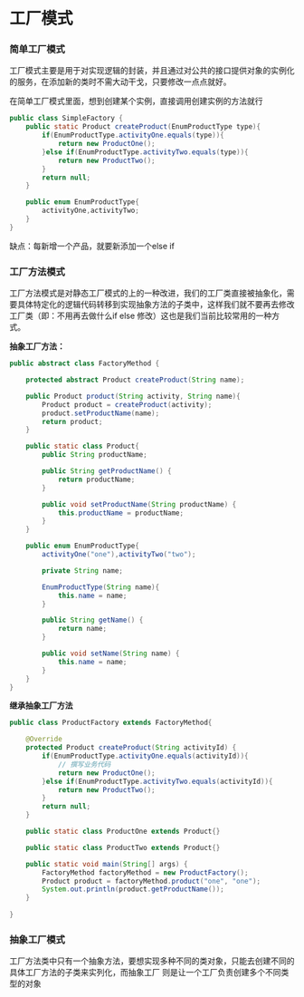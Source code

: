 # 工厂模式

### 简单工厂模式

工厂模式主要是用于对实现逻辑的封装，并且通过对公共的接口提供对象的实例化的服务，在添加新的类时不需大动干戈，只要修改一点点就好。

在简单工厂模式里面，想到创建某个实例，直接调用创建实例的方法就行

```java
public class SimpleFactory {
    public static Product createProduct(EnumProductType type){
        if(EnumProductType.activityOne.equals(type)){
            return new ProductOne();
        }else if(EnumProductType.activityTwo.equals(type)){
            return new ProductTwo();
        }
        return null;
    }

    public enum EnumProductType{
        activityOne,activityTwo;
    }
}
```

缺点：每新增一个产品，就要新添加一个else if



### 工厂方法模式

工厂方法模式是对静态工厂模式的上的一种改进，我们的工厂类直接被抽象化，需要具体特定化的逻辑代码转移到实现抽象方法的子类中，这样我们就不要再去修改工厂类（即：不用再去做什么if else 修改）这也是我们当前比较常用的一种方式。

**抽象工厂方法：**

```java
public abstract class FactoryMethod {

    protected abstract Product createProduct(String name);

    public Product product(String activity, String name){
        Product product = createProduct(activity);
        product.setProductName(name);
        return product;
    }

    public static class Product{
        public String productName;

        public String getProductName() {
            return productName;
        }

        public void setProductName(String productName) {
            this.productName = productName;
        }
    }

    public enum EnumProductType{
        activityOne("one"),activityTwo("two");

        private String name;

        EnumProductType(String name){
            this.name = name;
        }

        public String getName() {
            return name;
        }

        public void setName(String name) {
            this.name = name;
        }
    }
}
```



**继承抽象工厂方法**

```java
public class ProductFactory extends FactoryMethod{

    @Override
    protected Product createProduct(String activityId) {
        if(EnumProductType.activityOne.equals(activityId)){
            // 撰写业务代码
            return new ProductOne();
        }else if(EnumProductType.activityTwo.equals(activityId)){
            return new ProductTwo();
        }
        return null;
    }

    public static class ProductOne extends Product{}

    public static class ProductTwo extends Product{}

    public static void main(String[] args) {
        FactoryMethod factoryMethod = new ProductFactory();
        Product product = factoryMethod.product("one", "one");
        System.out.println(product.getProductName());
    }
    
}
```



### 抽象工厂模式

工厂方法类中只有一个抽象方法，要想实现多种不同的类对象，只能去创建不同的具体工厂方法的子类来实列化，而抽象工厂 则是让一个工厂负责创建多个不同类型的对象